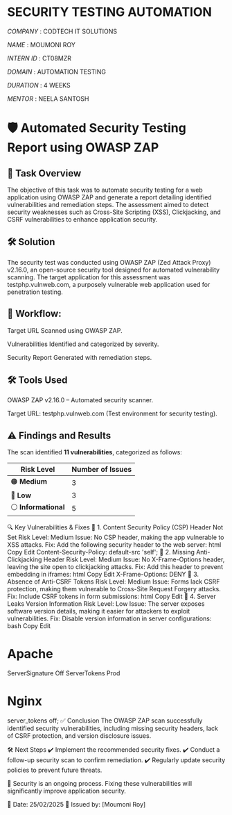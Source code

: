 # SECURITY TESTING AUTOMATION

*COMPANY* : CODTECH IT SOLUTIONS

*NAME* : MOUMONI ROY

*INTERN ID* : CT08MZR

*DOMAIN* : AUTOMATION TESTING

*DURATION* : 4 WEEKS

*MENTOR* :  NEELA SANTOSH



# 🛡️ Automated Security Testing Report using OWASP ZAP

## 📌 Task Overview
The objective of this task was to automate security testing for a web application using OWASP ZAP and generate a report detailing identified vulnerabilities and remediation steps. The assessment aimed to detect security weaknesses such as Cross-Site Scripting (XSS), Clickjacking, and CSRF vulnerabilities to enhance application security.

## 🛠️ Solution

The security test was conducted using OWASP ZAP (Zed Attack Proxy) v2.16.0, an open-source security tool designed for automated vulnerability scanning. The target application for this assessment was testphp.vulnweb.com, a purposely vulnerable web application used for penetration testing.

## 🔄 Workflow:

Target URL Scanned using OWASP ZAP.

Vulnerabilities Identified and categorized by severity.

Security Report Generated with remediation steps.

## 🛠️ Tools Used

OWASP ZAP v2.16.0 – Automated security scanner.

Target URL: testphp.vulnweb.com (Test environment for security testing).

## ⚠️ Findings and Results  

The scan identified **11 vulnerabilities**, categorized as follows:  

| **Risk Level**  | **Number of Issues** |  
|---------------|-----------------|  
| 🟠 **Medium**       | 3               |  
| 🔵 **Low**          | 3               |  
| ⚪ **Informational** | 5               | 


🔍 Key Vulnerabilities & Fixes
🚨 1. Content Security Policy (CSP) Header Not Set
Risk Level: Medium
Issue: No CSP header, making the app vulnerable to XSS attacks.
Fix: Add the following security header to the web server:
html
Copy
Edit
Content-Security-Policy: default-src 'self';
🚨 2. Missing Anti-Clickjacking Header
Risk Level: Medium
Issue: No X-Frame-Options header, leaving the site open to clickjacking attacks.
Fix: Add this header to prevent embedding in iframes:
html
Copy
Edit
X-Frame-Options: DENY
🚨 3. Absence of Anti-CSRF Tokens
Risk Level: Medium
Issue: Forms lack CSRF protection, making them vulnerable to Cross-Site Request Forgery attacks.
Fix: Include CSRF tokens in form submissions:
html
Copy
Edit
<input type="hidden" name="csrf_token" value="random_token_value">
🚨 4. Server Leaks Version Information
Risk Level: Low
Issue: The server exposes software version details, making it easier for attackers to exploit vulnerabilities.
Fix: Disable version information in server configurations:
bash
Copy
Edit
# Apache
ServerSignature Off
ServerTokens Prod

# Nginx
server_tokens off;
✅ Conclusion
The OWASP ZAP scan successfully identified security vulnerabilities, including missing security headers, lack of CSRF protection, and version disclosure issues.

🛠️ Next Steps
✔️ Implement the recommended security fixes.
✔️ Conduct a follow-up security scan to confirm remediation.
✔️ Regularly update security policies to prevent future threats.

🔐 Security is an ongoing process. Fixing these vulnerabilities will significantly improve application security.

📅 Date: 25/02/2025
🔖 Issued by: [Moumoni Roy]
